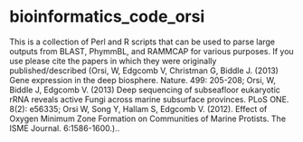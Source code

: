 bioinformatics_code_orsi
========================

This is a collection of Perl and R scripts that can be used to parse large outputs from BLAST, PhymmBL, and RAMMCAP for various purposes.  If you use please cite the papers in which they were originally published/described (Orsi, W, Edgcomb V, Christman G, Biddle J. (2013) Gene expression in the deep biosphere.  Nature.  499: 205-208; Orsi, W, Biddle J, Edgcomb V. (2013) Deep sequencing of subseafloor eukaryotic rRNA reveals active Fungi across marine subsurface provinces.  PLoS ONE.  8(2): e56335; Orsi W, Song Y, Hallam S, Edgcomb V. (2012). Effect of Oxygen Minimum Zone Formation on 	Communities of Marine Protists. The ISME Journal.   6:1586-1600.)..  

